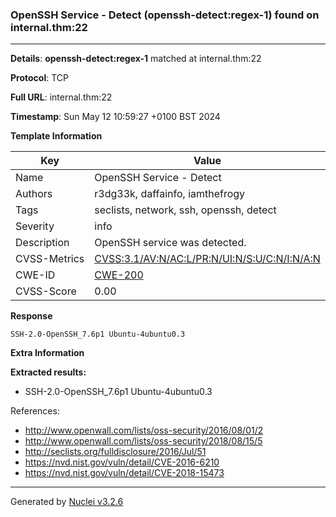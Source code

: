 ### OpenSSH Service - Detect (openssh-detect:regex-1) found on internal.thm:22

----
**Details**: **openssh-detect:regex-1** matched at internal.thm:22

**Protocol**: TCP

**Full URL**: internal.thm:22

**Timestamp**: Sun May 12 10:59:27 +0100 BST 2024

**Template Information**

| Key | Value |
| --- | --- |
| Name | OpenSSH Service - Detect |
| Authors | r3dg33k, daffainfo, iamthefrogy |
| Tags | seclists, network, ssh, openssh, detect |
| Severity | info |
| Description | OpenSSH service was detected.<br> |
| CVSS-Metrics | [CVSS:3.1/AV:N/AC:L/PR:N/UI:N/S:U/C:N/I:N/A:N](https://www.first.org/cvss/calculator/3.1#CVSS:3.1/AV:N/AC:L/PR:N/UI:N/S:U/C:N/I:N/A:N) |
| CWE-ID | [CWE-200](https://cwe.mitre.org/data/definitions/200.html) |
| CVSS-Score | 0.00 |

**Response**
```http
SSH-2.0-OpenSSH_7.6p1 Ubuntu-4ubuntu0.3

```

**Extra Information**

**Extracted results:**

- SSH-2.0-OpenSSH_7.6p1 Ubuntu-4ubuntu0.3


References: 
- http://www.openwall.com/lists/oss-security/2016/08/01/2
- http://www.openwall.com/lists/oss-security/2018/08/15/5
- http://seclists.org/fulldisclosure/2016/Jul/51
- https://nvd.nist.gov/vuln/detail/CVE-2016-6210
- https://nvd.nist.gov/vuln/detail/CVE-2018-15473

----

Generated by [Nuclei v3.2.6](https://github.com/projectdiscovery/nuclei)